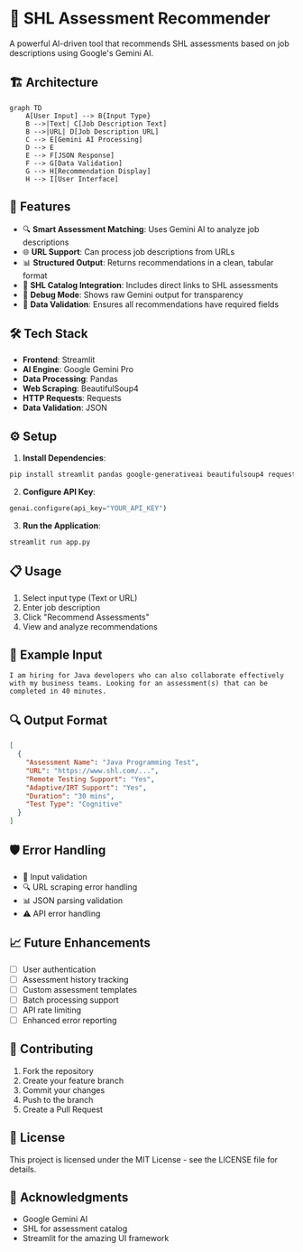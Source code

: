 # 🧠 SHL Assessment Recommender

A powerful AI-driven tool that recommends SHL assessments based on job descriptions using Google's Gemini AI.

## 🏗️ Architecture

```mermaid
graph TD
    A[User Input] --> B{Input Type}
    B -->|Text| C[Job Description Text]
    B -->|URL| D[Job Description URL]
    C --> E[Gemini AI Processing]
    D --> E
    E --> F[JSON Response]
    F --> G[Data Validation]
    G --> H[Recommendation Display]
    H --> I[User Interface]
```

## 🚀 Features

- 🔍 **Smart Assessment Matching**: Uses Gemini AI to analyze job descriptions
- 🌐 **URL Support**: Can process job descriptions from URLs
- 📊 **Structured Output**: Returns recommendations in a clean, tabular format
- 🔗 **SHL Catalog Integration**: Includes direct links to SHL assessments
- 🧪 **Debug Mode**: Shows raw Gemini output for transparency
- 🔄 **Data Validation**: Ensures all recommendations have required fields

## 🛠️ Tech Stack

- **Frontend**: Streamlit
- **AI Engine**: Google Gemini Pro
- **Data Processing**: Pandas
- **Web Scraping**: BeautifulSoup4
- **HTTP Requests**: Requests
- **Data Validation**: JSON

## ⚙️ Setup

1. **Install Dependencies**:
```bash
pip install streamlit pandas google-generativeai beautifulsoup4 requests
```

2. **Configure API Key**:
```python
genai.configure(api_key="YOUR_API_KEY")
```

3. **Run the Application**:
```bash
streamlit run app.py
```

## 📋 Usage

1. Select input type (Text or URL)
2. Enter job description
3. Click "Recommend Assessments"
4. View and analyze recommendations

## 🧪 Example Input

```text
I am hiring for Java developers who can also collaborate effectively with my business teams. Looking for an assessment(s) that can be completed in 40 minutes.
```

## 🔍 Output Format

```json
[
  {
    "Assessment Name": "Java Programming Test",
    "URL": "https://www.shl.com/...",
    "Remote Testing Support": "Yes",
    "Adaptive/IRT Support": "Yes",
    "Duration": "30 mins",
    "Test Type": "Cognitive"
  }
]
```

## 🛡️ Error Handling

- 🔄 Input validation
- 🔍 URL scraping error handling
- 📊 JSON parsing validation
- ⚠️ API error handling

## 📈 Future Enhancements

- [ ] User authentication
- [ ] Assessment history tracking
- [ ] Custom assessment templates
- [ ] Batch processing support
- [ ] API rate limiting
- [ ] Enhanced error reporting

## 🤝 Contributing

1. Fork the repository
2. Create your feature branch
3. Commit your changes
4. Push to the branch
5. Create a Pull Request

## 📝 License

This project is licensed under the MIT License - see the LICENSE file for details.

## 🙏 Acknowledgments

- Google Gemini AI
- SHL for assessment catalog
- Streamlit for the amazing UI framework 